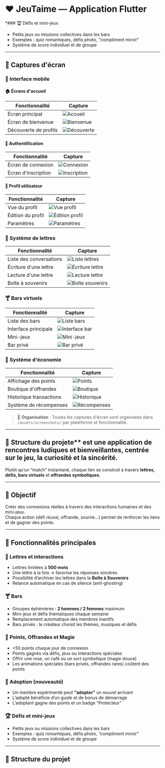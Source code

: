# ❤️ JeuTaime — Application Flutter

*### 🏆 Défis et mini-jeux
- Petits jeux ou missions collectives dans les bars  
- Exemples : quiz romantiques, défis photo, "compliment miroir"  
- Système de score individuel et de groupe

---

## 📸 Captures d'écran

### 📱 Interface mobile

#### 🏠 Écrans d'accueil
| Fonctionnalité | Capture |
|---|---|
| Écran principal | ![Accueil](assets/screenshots/features/home/home_main_v1.png) |
| Écran de bienvenue | ![Bienvenue](assets/screenshots/features/home/home_welcome_v1.png) |
| Découverte de profils | ![Découverte](assets/screenshots/features/home/home_profile_discovery_v1.png) |

#### 🔐 Authentification
| Fonctionnalité | Capture |
|---|---|
| Écran de connexion | ![Connexion](assets/screenshots/features/auth/auth_login_v1.png) |
| Écran d'inscription | ![Inscription](assets/screenshots/features/auth/auth_signup_v1.png) |

#### 👤 Profil utilisateur
| Fonctionnalité | Capture |
|---|---|
| Vue du profil | ![Vue profil](assets/screenshots/features/profile/profile_view_v1.png) |
| Édition du profil | ![Édition profil](assets/screenshots/features/profile/profile_edit_v1.png) |
| Paramètres | ![Paramètres](assets/screenshots/features/profile/profile_settings_v1.png) |

### 💌 Système de lettres
| Fonctionnalité | Capture |
|---|---|
| Liste des conversations | ![Liste lettres](assets/screenshots/features/letters/letters_list_v1.png) |
| Écriture d'une lettre | ![Écriture lettre](assets/screenshots/features/letters/letters_write_v1.png) |
| Lecture d'une lettre | ![Lecture lettre](assets/screenshots/features/letters/letters_read_v1.png) |
| Boîte à souvenirs | ![Boîte souvenirs](assets/screenshots/features/letters/letters_memory_box_v1.png) |

### 🍸 Bars virtuels
| Fonctionnalité | Capture |
|---|---|
| Liste des bars | ![Liste bars](assets/screenshots/features/bars/bars_list_v1.png) |
| Interface principale | ![Interface bar](assets/screenshots/features/bars/bars_main_v1.png) |
| Mini-jeux | ![Mini-jeux](assets/screenshots/features/bars/bars_mini_games_v1.png) |
| Bar privé | ![Bar privé](assets/screenshots/features/bars/bars_create_private_v1.png) |

### 💎 Système d'économie
| Fonctionnalité | Capture |
|---|---|
| Affichage des points | ![Points](assets/screenshots/features/economy/economy_points_v1.png) |
| Boutique d'offrandes | ![Boutique](assets/screenshots/features/economy/economy_shop_v1.png) |
| Historique transactions | ![Historique](assets/screenshots/features/economy/economy_transaction_history_v1.png) |
| Système de récompenses | ![Récompenses](assets/screenshots/features/economy/economy_rewards_v1.png) |

> 📁 **Organisation** : Toutes les captures d'écran sont organisées dans `/assets/screenshots/` par plateforme et fonctionnalité.

---

## 🧠 Structure du projete** est une application de **rencontres ludiques et bienveillantes**, centrée sur le jeu, la curiosité et la sincérité.  
Plutôt qu’un “match” instantané, chaque lien se construit à travers **lettres, défis, bars virtuels** et **offrandes symboliques**.

---

## 🎯 Objectif
Créer des connexions réelles à travers des interactions humaines et des mini-jeux.  
Chaque action (défi réussi, offrande, sourire…) permet de renforcer les liens et de gagner des points.

---

## 🧩 Fonctionnalités principales

### 💌 Lettres et interactions
- Lettres limitées à **500 mots**  
- Une lettre à la fois → favorise les réponses sincères  
- Possibilité d’archiver les lettres dans la **Boîte à Souvenirs**  
- Relance automatique en cas de silence (anti-ghosting)

### 🍸 Bars
- Groupes éphémères : **2 hommes / 2 femmes** maximum  
- Mini-jeux et défis thématiques chaque semaine  
- Remplacement automatique des membres inactifs  
- Bars privés : le créateur choisit les thèmes, musiques et défis  

### 💎 Points, Offrandes et Magie
- +50 points chaque jour de connexion  
- Points gagnés via défis, jeux ou interactions spéciales  
- Offrir une rose, un café ou un sort symbolique (magie douce)  
- Les animations spéciales (bars privés, offrandes rares) coûtent des points  

### 🧸 Adoption (nouveauté)
- Un membre expérimenté peut **“adopter”** un nouvel arrivant  
- L’adopté bénéficie d’un guide et de bonus de démarrage  
- L’adoptant gagne des points et un badge “Protecteur”

### 🏆 Défis et mini-jeux
- Petits jeux ou missions collectives dans les bars  
- Exemples : quiz romantiques, défis photo, “compliment miroir”  
- Système de score individuel et de groupe

---

## 🧠 Structure du projet

